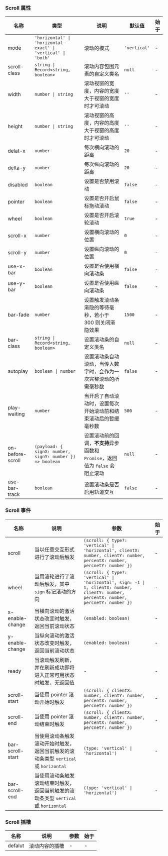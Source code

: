 ### Scroll 属性

| 名称             | 类型                                                         | 说明                                                                          | 默认值       | 始于 |
| ---------------- | ------------------------------------------------------------ | ----------------------------------------------------------------------------- | ------------ | ---- |
| mode             | `'horizontal' \| 'horizontal-exact' \| 'vertical' \| 'both'` | 滚动的模式                                                                    | `'vertical'` | -    |
| scroll-class     | `string \| Record<string, boolean>`                          | 滚动内容包围元素的自定义类名                                                  | `null`       | -    |
| width            | `number \| string`                                           | 滚动视窗的宽度，内容的宽度大于视窗的宽度时才可滚动                            | `''`         | -    |
| height           | `number \| string`                                           | 滚动视窗的高度，内容的高度大于视窗的高度时才可滚动                            | `''`         | -    |
| delat-x          | `number`                                                     | 每次横向滚动的距离                                                            | `20`         | -    |
| delta-y          | `number`                                                     | 每次纵向滚动的距离                                                            | `20`         | -    |
| disabled         | `boolean`                                                    | 设置是否禁用滚动                                                              | `false`      | -    |
| pointer          | `boolean`                                                    | 设置是否开启鼠标拖动滚动                                                      | `false`      | -    |
| wheel            | `boolean`                                                    | 设置是否开启滚轮滚动                                                          | `true`       | -    |
| scroll-x         | `number`                                                     | 设置横向滚动的位置                                                            | `0`          | -    |
| scroll-y         | `number`                                                     | 设置纵向滚动的位置                                                            | `0`          | -    |
| use-x-bar        | `boolean`                                                    | 设置是否使用横向滚动条                                                        | `false`      | -    |
| use-y-bar        | `boolean`                                                    | 设置是否使用纵向滚动条                                                        | `false`      | -    |
| bar-fade         | `number`                                                     | 设置触发滚动条渐隐的等待毫秒，若小于 300 则关闭渐隐效果                       | `1500`       | -    |
| bar-class        | `string \| Record<string, boolean>`                          | 设置滚动条的自定义类名                                                        | `null`       | -    |
| autoplay         | `boolean \| number`                                          | 设置滚动条自动滚动，当传入数字时，会作为一次完整滚动的所需毫秒数              | `false`      | -    |
| play-waiting     | `number`                                                     | 当开启了自动滚动时，设置每次开始滚动前和结束滚动后的暂缓毫秒数                | `500`        | -    |
| on-before-scroll | `(payload: { signX: number, signY: number }) => boolean`     | 设置滚动前的回调，**不支持**异步函数和 `Promise`，返回值为 `false` 会阻止滚动 | `null`       | -    |
| use-bar-track    | `boolean`                                                    | 设置滚动条是否启用轨道交互                                                    | `false`      | -    |

### Scroll 事件

| 名称             | 说明                                                                                | 参数                                                                                                                                   | 始于 |
| ---------------- | ----------------------------------------------------------------------------------- | -------------------------------------------------------------------------------------------------------------------------------------- | ---- |
| scroll           | 当以任意交互形式进行了滚动后触发                                                    | `(scroll: { type?: 'vertical' \| 'horizontal', clientX: number, clientY: number, percentX: number, percnetY: number })`                | -    |
| wheel            | 当用滚轮进行了滚动后触发，其中 `sign` 标记滚动的方向                                | `(scroll: { type?: 'vertical' \| 'horizontal', sign: -1 \| 1, clientX: number, clientY: number, percentX: number, percnetY: number })` | -    |
| x-enable-change  | 当横向滚动的激活状态改变时触发，返回当前滚动状态                                    | `(enabled: boolean)`                                                                                                                   | -    |
| y-enable-change  | 当纵向滚动的激活状态改变时触发，返回当前滚动状态                                    | `(enabled: boolean)`                                                                                                                   | -    |
| ready            | 当滚动触发刷新，并在刷新成功即将进入正常可用状态时触发，无返回值                    | -                                                                                                                                      | -    |
| scroll-start     | 当使用 pointer 滚动开始时触发                                                       | `(scroll: { clientX: number, clientY: number, percentX: number, percnetY: number })`                                                   | -    |
| scroll-end       | 当使用 pointer 滚动结束时触发                                                       | `(scroll: { clientX: number, clientY: number, percentX: number, percnetY: number })`                                                   | -    |
| bar-scroll-start | 当使用滚动条触发滚动开始时触发，返回当前触发的滚动条类型 `vertical` 或 `horizontal` | `(type: 'vertical' \| 'horizontal')`                                                                                                   | -    |
| bar-scroll-end   | 当使用滚动条触发滚动结束时触发，返回当前触发的滚动条类型 `vertical` 或 `horizontal` | `(type: 'vertical' \| 'horizontal')`                                                                                                   | -    |

### Scroll 插槽

| 名称    | 说明           | 参数 | 始于 |
| ------- | -------------- | ---- | ---- |
| defalut | 滚动内容的插槽 | -    | -    |
